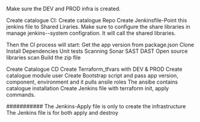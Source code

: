 Make sure the DEV and PROD  infra is created.

Create catalogue CI:
 Create catalogue Repo 
 Create Jenkinsfile-Point this jenkins file to Shared Liraries. Make sure to configure the share libraries in manage jenkins--system configration.
 It will call the shared libraries.

 Then the CI process will start:
  Get the app version from package.json
  Clone 
  Install Dependencies
  Unit tests 
  Scanning
   Sonar
   SAST
   DAST
   Open source libraries scan
  Build the zip file 

Create Catalogue CD
 Create Terraform_tfvars with DEV & PROD 
 Create catalogue module user 
 Create Bootstrap script and pass app version, component, environment and it pulls ansile roles
 The ansibe contains catalogue installation
 Create Jenkins file with terraform init, apply commands.




###########
The Jenkins-Apply file is only to create the infrastructure 
The Jenkins file is for both apply and destroy






